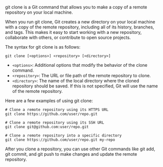git clone is a Git command that allows you to make a copy of a remote repository on your local machine.

When you run git clone, Git creates a new directory on your local machine with a copy of the remote repository, including all of its history, branches, and tags. This makes it easy to start working with a new repository, collaborate with others, or contribute to open source projects.

The syntax for git clone is as follows:

    git clone [<options>] <repository> [<directory>]

* `<options>`: Additional options that modify the behavior of the clone command.
* `<repository>`: The URL or file path of the remote repository to clone.
* `<directory>`: The name of the local directory where the cloned repository should be saved. If this is not specified, Git will use the name of the remote repository.

Here are a few examples of using git clone:

    # Clone a remote repository using its HTTPS URL
    git clone https://github.com/user/repo.git

    # Clone a remote repository using its SSH URL
    git clone git@github.com:user/repo.git

    # Clone a remote repository into a specific directory
    git clone https://github.com/user/repo.git my-repo

After you clone a repository, you can use other Git commands like git add, git commit, and git push to make changes and update the remote repository.
